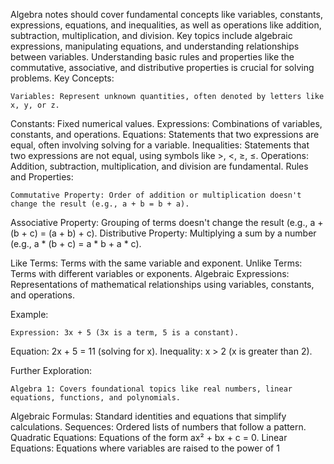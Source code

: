 Algebra notes should cover fundamental concepts like variables, constants, expressions, equations, and inequalities, as well as operations like addition, subtraction, multiplication, and division. Key topics include algebraic expressions, manipulating equations, and understanding relationships between variables. Understanding basic rules and properties like the commutative, associative, and distributive properties is crucial for solving problems. 
Key Concepts: 

    Variables: Represent unknown quantities, often denoted by letters like x, y, or z. 

Constants: Fixed numerical values. 
Expressions: Combinations of variables, constants, and operations. 
Equations: Statements that two expressions are equal, often involving solving for a variable. 
Inequalities: Statements that two expressions are not equal, using symbols like >, <, ≥, ≤. 
Operations: Addition, subtraction, multiplication, and division are fundamental. 
Rules and Properties: 

    Commutative Property: Order of addition or multiplication doesn't change the result (e.g., a + b = b + a). 

Associative Property: Grouping of terms doesn't change the result (e.g., a + (b + c) = (a + b) + c). 
Distributive Property: Multiplying a sum by a number (e.g., a * (b + c) = a * b + a * c). 

Like Terms: Terms with the same variable and exponent. 
Unlike Terms: Terms with different variables or exponents. 
Algebraic Expressions: Representations of mathematical relationships using variables, constants, and operations. 

Example: 

    Expression: 3x + 5 (3x is a term, 5 is a constant). 

Equation: 2x + 5 = 11 (solving for x). 
Inequality: x > 2 (x is greater than 2). 

Further Exploration: 

    Algebra 1: Covers foundational topics like real numbers, linear equations, functions, and polynomials. 

Algebraic Formulas: Standard identities and equations that simplify calculations. 
Sequences: Ordered lists of numbers that follow a pattern. 
Quadratic Equations: Equations of the form ax² + bx + c = 0. 
Linear Equations: Equations where variables are raised to the power of 1
